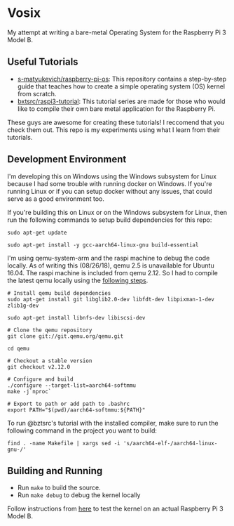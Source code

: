 # Vosix
My attempt at writing a bare-metal Operating System for the Raspberry Pi 3 Model B.

## Useful Tutorials
- [s-matyukevich/raspberry-pi-os](https://github.com/s-matyukevich/raspberry-pi-os): This repository contains a step-by-step guide that teaches how to create a simple operating system (OS) kernel from scratch. 
- [bxtsrc/raspi3-tutorial](https://github.com/bztsrc/raspi3-tutorial): This tutorial series are made for those who would like to compile their own bare metal application for the Raspberry Pi.

These guys are awesome for creating these tutorials! I reccomend that you check them out. This repo is my experiments using what I learn from their tutorials.

## Development Environment
I'm developing this on Windows using the Windows subsystem for Linux because I had some trouble with running docker on Windows. If you're running Linux or if you can setup docker without any issues, that could serve as a good environment too.

If you're building this on Linux or on the Windows subsystem for Linux, then run the following commands to setup build dependencies for this repo:

```
sudo apt-get update

sudo apt-get install -y gcc-aarch64-linux-gnu build-essential
````

I'm using qemu-system-arm and the raspi machine to debug the code locally. As of writing this (08/26/18), qemu 2.5 is unavailable for Ubuntu 16.04. The raspi machine is included from qemu 2.12. So I had to compile the latest qemu locally using the [following steps](https://raspberrypi.stackexchange.com/questions/34733/how-to-do-qemu-emulation-for-bare-metal-raspberry-pi-images/85135#85135).

````
# Install qemu build dependencies
sudo apt-get install git libglib2.0-dev libfdt-dev libpixman-1-dev zlib1g-dev

sudo apt-get install libnfs-dev libiscsi-dev

# Clone the qemu repository
git clone git://git.qemu.org/qemu.git

cd qemu

# Checkout a stable version
git checkout v2.12.0

# Configure and build
./configure --target-list=aarch64-softmmu  
make -j`nproc`

# Export to path or add path to .bashrc
export PATH="$(pwd)/aarch64-softmmu:${PATH}"
````

To run @bztsrc's tutorial with the installed compiler, make sure to run the following command in the project you want to build:

`find . -name Makefile | xargs sed -i 's/aarch64-elf-/aarch64-linux-gnu-/'`

## Building and Running

- Run `make` to build the source.
- Run `make debug` to debug the kernel locally

Follow instructions from [here](https://github.com/s-matyukevich/raspberry-pi-os/blob/master/docs/lesson01/rpi-os.md#raspberry-pi-config) to test the kernel on an actual Raspberry Pi 3 Model B.

